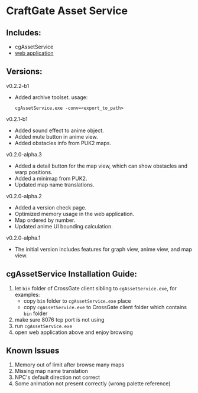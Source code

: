 # CraftGate Asset Service

## Includes:
- cgAssetService
- [web application](https://cg.6qn.cc)

## Versions:
v0.2.2-b1
- Added archive toolset. usage:
   ```
   cgAssetService.exe -conv=<export_to_path>
   ```

v0.2.1-b1
- Added sound effect to anime object.
- Added mute button in anime view.
- Added obstacles info from PUK2 maps.

v0.2.0-alpha.3
- Added a detail button for the map view, which can show obstacles and warp positions.
- Added a minimap from PUK2.
- Updated map name translations.

v0.2.0-alpha.2
- Added a version check page.
- Optimized memory usage in the web application.
- Map ordered by number.
- Updated anime UI bounding calculation.

v0.2.0-alpha.1
- The initial version includes features for graph view, anime view, and map view.

## cgAssetService Installation Guide:
1. let `bin` folder of CrossGate client sibling to `cgAssetService.exe`, for examples:
   - copy `bin` folder to `cgAssetService.exe` place
   - copy `cgAssetService.exe` to CrossGate client folder which contains `bin` folder
2. make sure 8076 tcp port is not using
3. run `cgAssetService.exe`
4. open web application above and enjoy browsing

## Known Issues
1. Memory out of limit after browse many maps
2. Missing map name translation
3. NPC's default direction not correct
4. Some animation not present correctly (wrong palette reference)